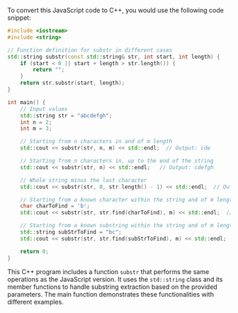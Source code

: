 To convert this JavaScript code to C++, you would use the following code snippet:

```cpp
#include <iostream>
#include <string>

// Function definition for substr in different cases
std::string substr(const std::string& str, int start, int length) {
    if (start < 0 || start + length > str.length()) {
        return "";
    }
    return str.substr(start, length);
}

int main() {
    // Input values
    std::string str = "abcdefgh";
    int n = 2;
    int m = 3;

    // Starting from n characters in and of m length
    std::cout << substr(str, n, m) << std::endl;  // Output: cde

    // Starting from n characters in, up to the end of the string
    std::cout << substr(str, n) << std::endl;   // Output: cdefgh

    // Whole string minus the last character
    std::cout << substr(str, 0, str.length() - 1) << std::endl;  // Output: abcdefg

    // Starting from a known character within the string and of m length
    char charToFind = 'b';
    std::cout << substr(str, str.find(charToFind), m) << std::endl;  // Output: bcd

    // Starting from a known substring within the string and of m length.
    std::string subStrToFind = "bc";
    std::cout << substr(str, str.find(subStrToFind), m) << std::endl;  // Output: bcd

    return 0;
}
```
This C++ program includes a function `substr` that performs the same operations as the JavaScript version. It uses the `std::string` class and its member functions to handle substring extraction based on the provided parameters. The main function demonstrates these functionalities with different examples.
